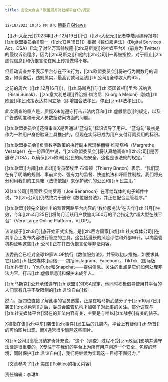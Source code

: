 ```yaml
---
title: 言论太自由？欧盟展开对社媒平台X的调查
---
```

`12/18/2023 10:45 PM UTC` [轉載自GNews](https://gnews.org/articles/2125894)

【[[zh:大纪元]]2023年[[zh:12月19日]]讯】（[[zh:大纪元]]记者李皓月编译报导）[[zh:欧盟委员会]]周一（[[zh:12月18日]]）根据《数位服务法》（Digital Services Act，DSA）启动了对亿万富翁埃隆‧[[zh:马斯克]]的社媒平台X（前身为 Twitter）的侵权诉讼程序，因为[[zh:马斯克]]和他的[[zh:公司]]一再被指控，对于阻止[[zh:虚假信息]]和仇恨言论在网上传播做得不够。

但启动调查并不表示平台存在不法行为，[[zh:欧盟委员会]]将进行为期数月的调查，如调查后，违规属实，最高罚款可达该[[zh:公司]]全球收入的6%。

之前的周六（[[zh:12月16日]]），[[zh:马斯克]]与[[zh:英国首相]]里希‧苏纳克（Rishi Sunak）、[[zh:意大利总理]]乔治娅‧梅洛尼（Giorgia Meloni）刚对[[zh:欧盟]]移民政策表达共同立场（即增加合法移民，停止[[zh:非法移民]]）。

此次调查的重点是，质疑X未能遵守打击非法内容和[[zh:虚假信息]]的规定，以及广告透明度和研究人员数据访问方面的问题。

[[zh:欧盟委员会]]还将审查X是否通过“蓝勾勾”标识误导了用户。“蓝勾勾”最初是作为一种用户身份验证工具推出的，但现在实际已成为用户支付订阅费用的标识。

[[zh:欧盟委员会]]负责数字政策的执行副主席玛格丽特‧维斯塔格（Margrethe Vestager）在一份声明中说，“[[zh:欧盟委员会]]将认真地调查X[[zh:公司]]是否遵守了DSA，以确保[[zh:欧洲]]公民的网络安全，这也是该法规的规定。”

[[zh:欧盟]]内部[[zh:市场]]专员蒂埃里‧布雷顿（Thierry Breton）表示，“我们现在有了明确的规则、事前义务、强有力的监督、快速执法和吓阻性制裁，我们将充分利用我们的工具箱（法律依据）来保护我们的公民和[[zh:民主]]。”

X[[zh:公司]]高管乔‧贝纳罗奇（Joe Benarroch）在写给媒体的电子邮件中说，“X[[zh:公司]]仍然致力于遵守《数位服务法》，并正在配合监管程序。”

[[zh:欧盟]]领先全球推出的监管网路平台内容的“数位服务法”在去年[[zh:11月]]生效，今年[[zh:4月25日]]将每月活跃用户数逾4,500万的平台指定为“超大型在线平台”（Very Large Online Platform，VLOP）。

该法规于[[zh:8月]]底开始正式实施，是[[zh:西方国家]]对[[zh:社交媒体公司]]在其平台上发布内容进行管控的工具。这包括漫长的风险评估和外部审计，以向监管机构证明这些[[zh:公司]]正在打击仇恨言论等非法内容。

该委员会已经对全球19家VLOP执行《数位服务法》，并采取初步措施，如要求其它几家[[zh:社交媒体]]网络——包括Instagram、Facebook、TikTok（国际版[[zh:抖音]]）、YouTube和Snapchat——提供信息。关注的重点是它们如何处理非法内容、打击[[zh:虚假信息]]和保护未成年人。

[[zh:马斯克]]公开承诺遵守[[zh:欧盟]]的DSA规定，他同时积极倡导使用其平台的人们享有几乎不受限制的[[zh:言论自由]]权。

然而，据四位直接了解此事的官员透露，正是在哈马斯武装分子于[[zh:10月7日]]袭击[[zh:以色列]]之后，委员会监管机构才加强了对此事的关注。部分调查与[[zh:社交媒体平台]]潜在的非法内容有关，主要是与哈以[[zh:战争]]有关的帖子。

X被指在该[[zh:中东]]袭击[[zh:事件]]发生后的几周内，平台上有疑似[[zh:斩首]]的可怕图片出现，而X通常很少删除这些图片。

X[[zh:公司]]高管贝纳罗奇补充说，“这个（调查）过程不受[[zh:政治]]影响并遵守法律是很重要的。X专注于在我们的平台上为所有用户创造一个安全、包容的环境，同时保护[[zh:言论自由]]，我们将继续为实现这一目标不懈努力。”

（文章参考了[[zh:美国]]Politico的相关内容）

责任编辑：李琳#
